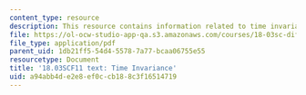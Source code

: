 ```yaml
---
content_type: resource
description: This resource contains information related to time invariance.
file: https://ol-ocw-studio-app-qa.s3.amazonaws.com/courses/18-03sc-differential-equations-fall-2011/a94abb4de2e8ef0ccb188c3f16514719_MIT18_03SCF11_s17_5text.pdf
file_type: application/pdf
parent_uid: 1db21ff5-54d4-5578-7a77-bcaa06755e55
resourcetype: Document
title: '18.03SCF11 text: Time Invariance'
uid: a94abb4d-e2e8-ef0c-cb18-8c3f16514719
---
```

